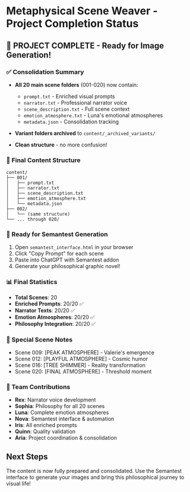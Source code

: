 # Metaphysical Scene Weaver - Project Completion Status

## 🎉 PROJECT COMPLETE - Ready for Image Generation!

### ✅ Consolidation Summary
- **All 20 main scene folders** (001-020) now contain:
  - `prompt.txt` - Enriched visual prompts
  - `narrator.txt` - Professional narrator voice
  - `scene_description.txt` - Full scene context
  - `emotion_atmosphere.txt` - Luna's emotional atmospheres
  - `metadata.json` - Consolidation tracking

- **Variant folders archived** to `content/_archived_variants/`
- **Clean structure** - no more confusion!

### 📁 Final Content Structure
```
content/
├── 001/
│   ├── prompt.txt
│   ├── narrator.txt
│   ├── scene_description.txt
│   ├── emotion_atmosphere.txt
│   └── metadata.json
├── 002/
│   └── (same structure)
└── ... through 020/
```

### 🚀 Ready for Semantest Generation
1. Open `semantest_interface.html` in your browser
2. Click "Copy Prompt" for each scene
3. Paste into ChatGPT with Semantest addon
4. Generate your philosophical graphic novel!

### 📊 Final Statistics
- **Total Scenes**: 20
- **Enriched Prompts**: 20/20 ✅
- **Narrator Texts**: 20/20 ✅
- **Emotion Atmospheres**: 20/20 ✅
- **Philosophy Integration**: 20/20 ✅

### 🎨 Special Scene Notes
- Scene 009: [PEAK ATMOSPHERE] - Valerie's emergence
- Scene 012: [PLAYFUL ATMOSPHERE] - Cosmic humor
- Scene 016: [TREE SHIMMER] - Reality transformation
- Scene 020: [FINAL ATMOSPHERE] - Threshold moment

### 👥 Team Contributions
- **Rex**: Narrator voice development
- **Sophia**: Philosophy for all 20 scenes
- **Luna**: Complete emotion atmospheres
- **Nova**: Semantest interface & automation
- **Iris**: All enriched prompts
- **Quinn**: Quality validation
- **Aria**: Project coordination & consolidation

## Next Steps
The content is now fully prepared and consolidated. Use the Semantest interface to generate your images and bring this philosophical journey to visual life!